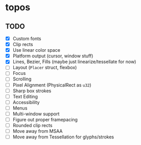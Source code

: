 # topos

## TODO

 - [x] Custom fonts
 - [x] Clip rects
 - [x] Use linear color space
 - [x] Platform output (cursor, window stuff)
 - [x] Lines, Bezier, Fills (maybe just linearize/tessellate for now)
 - [ ] Layout (`Placer` struct, flexbox)
 - [ ] Focus
 - [ ] Scrolling
 - [ ] Pixel Alignment (PhysicalRect as `u32`)
 - [ ] Sharp box strokes
 - [ ] Text Editing
 - [ ] Accessibility
 - [ ] Menus
 - [ ] Multi-window support
 - [ ] Figure out proper framepacing
 - [ ] Rounded clip rects
 - [ ] Move away from MSAA
 - [ ] Move away from Tessellation for glyphs/strokes